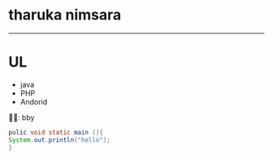 # tharuka nimsara

***
# UL
+ java
+ PHP
+ Andorid


👨‍🦲: bby

```java
pulic void static main (){
System.out.println("hello");
}
```
